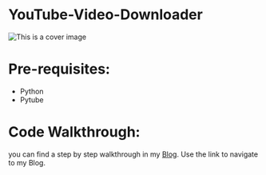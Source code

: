# YouTube-Video-Downloader

![This is a cover image](/assets/images/cover.png)

# Pre-requisites:

- Python
- Pytube

# Code Walkthrough:

you can find a step by step walkthrough in my [Blog](https://www.infozist.com/category/technology/python/). Use the link to navigate to my Blog.
